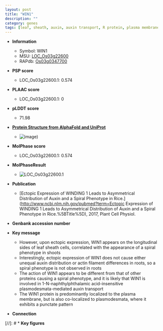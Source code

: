 ```yaml
---
layout: post
title: "WIN1"
description: ""
category: genes
tags: [leaf, sheath, auxin, auxin transport, R protein, plasma membrane]
---
```


* **Information**  
    + Symbol: WIN1  
    + MSU: [LOC_Os03g22600](http://rice.plantbiology.msu.edu/cgi-bin/ORF_infopage.cgi?orf=LOC_Os03g22600)  
    + RAPdb: [Os03g0347700](http://rapdb.dna.affrc.go.jp/viewer/gbrowse_details/irgsp1?name=Os03g0347700)  

* **PSP score**  
    + LOC_Os03g22600.1: 0.574 

* **PLAAC score**  
    + LOC_Os03g22600.1: 0 

* **pLDDT score**
    + 71.98

* **[Protein Structure from AlphaFold and UniProt](https://www.uniprot.org/uniprotkb/Q10LI7/entry#structure)**
    + ![image](https://ricepsp.github.io/images/Q1/AF-Q10LI7-F1.png))

* **MolPhase score**
    + LOC_Os03g22600.1: 0.574

* **MolPhaseResult**
    + ![LOC_Os03g22600.1](https://ricepsp.github.io/pictures/LOC_Os03g/LOC_Os03g22600.1.png)

* **Publication**  
    + [Ectopic Expression of WINDING 1 Leads to Asymmetrical Distribution of Auxin and a Spiral Phenotype in Rice.](http://www.ncbi.nlm.nih.gov/pubmed?term=Ectopic Expression of WINDING 1 Leads to Asymmetrical Distribution of Auxin and a Spiral Phenotype in Rice.%5BTitle%5D), 2017, Plant Cell Physiol.

* **Genbank accession number**  

* **Key message**  
    + However, upon ectopic expression, WIN1 appears on the longitudinal sides of leaf sheath cells, correlated with the appearance of a spiral phenotype in shoots
    + Interestingly, ectopic expression of WIN1 does not cause either unequal auxin distribution or actin filament differences in roots, so a spiral phenotype is not observed in roots
    + The action of WIN1 appears to be different from that of other proteins causing a spiral phenotype, and it is likely that WIN1 is involved in 1-N-naphthylphthalamic acid-insensitive plasmodesmata-mediated auxin transport
    + The WIN1 protein is predominantly localized to the plasma membrane, but is also co-localized to plasmodesmata, where it exhibits a punctate pattern

* **Connection**  

[//]: # * **Key figures**  


